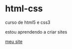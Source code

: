 # html-css
 curso de html5 e css3

 estou aprendendo a criar sites

 <a href="joaolucas01.github.io/html-css/ex020/exemplo_de_hver.html">meu site</a>

